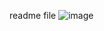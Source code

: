 readme file
![image](https://github.com/user-attachments/assets/c677b737-d167-4778-995b-81016a0d0714)
